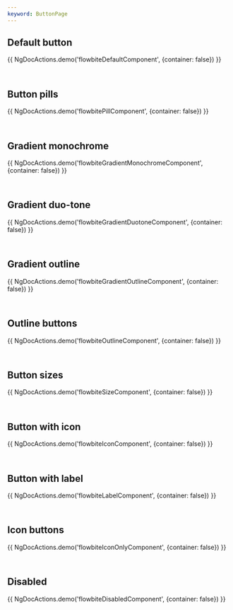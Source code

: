 ```yaml
---
keyword: ButtonPage
---
```


## Default button

{{ NgDocActions.demo('flowbiteDefaultComponent', {container: false}) }}

```html file="./_default.component.ts"#L10-L16 group="default" name="html"

```

```typescript file="./_default.component.ts"#L1-L1 group="default" name="typescript"

```

## Button pills

{{ NgDocActions.demo('flowbitePillComponent', {container: false}) }}

```html file="./_pill.component.ts"#L10-L39 group="pill" name="html"

```

```typescript file="./_pill.component.ts"#L1-L1 group="pill" name="typescript"

```

## Gradient monochrome

{{ NgDocActions.demo('flowbiteGradientMonochromeComponent', {container: false}) }}

```html file="./_gradient-monochrome.component.ts"#L10-L17 group="gradient-monochrome" name="html"

```

```typescript file="./_gradient-monochrome.component.ts"#L1-L1 group="gradient-monochrome" name="typescript"

```

## Gradient duo-tone

{{ NgDocActions.demo('flowbiteGradientDuotoneComponent', {container: false}) }}

```html file="./_gradient-duotone.component.ts"#L10-L16 group="gradient-duotone" name="html"

```

```typescript file="./_gradient-duotone.component.ts"#L1-L1 group="gradient-duotone" name="typescript"

```

## Gradient outline

{{ NgDocActions.demo('flowbiteGradientOutlineComponent', {container: false}) }}

```html file="./_gradient-outline.component.ts"#L10-L44 group="gradient-outline" name="html"

```

```typescript file="./_gradient-outline.component.ts"#L1-L1 group="gradient-outline" name="typescript"

```

## Outline buttons

{{ NgDocActions.demo('flowbiteOutlineComponent', {container: false}) }}

```html file="./_outline.component.ts"#L10-L35 group="outline" name="html"

```

```typescript file="./_outline.component.ts"#L1-L1 group="outline" name="typescript"

```

## Button sizes

{{ NgDocActions.demo('flowbiteSizeComponent', {container: false}) }}

```html file="./_size.component.ts"#L10-L14 group="size" name="html"

```

```typescript file="./_size.component.ts"#L1-L1 group="size" name="typescript"

```

## Button with icon

{{ NgDocActions.demo('flowbiteIconComponent', {container: false}) }}

```html file="./_icon.component.ts"#L10-L21 group="icon" name="html"

```

```typescript file="./_icon.component.ts"#L1-L1 group="icon" name="typescript"

```

## Button with label

{{ NgDocActions.demo('flowbiteLabelComponent', {container: false}) }}

```html file="./_label.component.ts"#L10-L17 group="label" name="html"

```

```typescript file="./_label.component.ts"#L1-L1 group="label" name="typescript"

```

## Icon buttons

{{ NgDocActions.demo('flowbiteIconOnlyComponent', {container: false}) }}

```html file="./_icon-only.component.ts"#L10-L31 group="icon-only" name="html"

```

```typescript file="./_icon-only.component.ts"#L1-L1 group="icon-only" name="typescript"

```

## Disabled

{{ NgDocActions.demo('flowbiteDisabledComponent', {container: false}) }}

```html file="./_disabled.component.ts"#L10-L15 group="disabled" name="html"

```

```typescript file="./_disabled.component.ts"#L1-L1 group="disabled" name="typescript"

```
